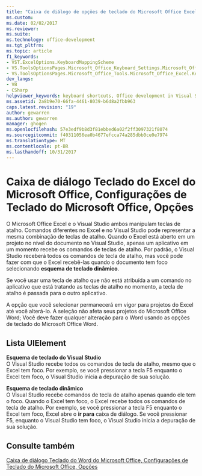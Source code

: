 ```yaml
---
title: "Caixa de diálogo de opções de teclado do Microsoft Office Excel, as configurações de teclado do Microsoft Office, | Microsoft Docs"
ms.custom: 
ms.date: 02/02/2017
ms.reviewer: 
ms.suite: 
ms.technology: office-development
ms.tgt_pltfrm: 
ms.topic: article
f1_keywords:
- VST.ExcelOptions.KeyboardMappingScheme
- VS.ToolsOptionsPages.Microsoft_Office_Keyboard_Settings.Microsoft_Office_Excel_Keyboard
- VS.ToolsOptionsPages.Microsoft_Office_Tools.Microsoft_Office_Excel.Keyboard
dev_langs:
- VB
- CSharp
helpviewer_keywords: keyboard shortcuts, Office development in Visual Studio
ms.assetid: 2a8b9e70-66fa-4461-8039-b6d8a2fbb963
caps.latest.revision: "19"
author: gewarren
ms.author: gewarren
manager: ghogen
ms.openlocfilehash: 57e3edf9b8d3f81ebbed6a02f2ff3097321f8074
ms.sourcegitcommit: f40311056ea0b4677efcca74a285dbb0ce0e7974
ms.translationtype: MT
ms.contentlocale: pt-BR
ms.lasthandoff: 10/31/2017
---
```

# <a name="microsoft-office-excel-keyboard-microsoft-office-keyboard-settings-options-dialog-box"></a>Caixa de diálogo Teclado do Excel do Microsoft Office, Configurações de Teclado do Microsoft Office, Opções
  O Microsoft Office Excel e o Visual Studio ambos manipulam teclas de atalho. Comandos diferentes no Excel e no Visual Studio pode representar a mesma combinação de teclas de atalho. Quando o Excel está aberto em um projeto no nível do documento no Visual Studio, apenas um aplicativo em um momento recebe os comandos de teclas de atalho. Por padrão, o Visual Studio receberá todos os comandos de tecla de atalho, mas você pode fazer com que o Excel recebê-las quando o documento tem foco selecionando **esquema de teclado dinâmico**.  
  
 Se você usar uma tecla de atalho que não está atribuída a um comando no aplicativo que está tratando as teclas de atalho no momento, a tecla de atalho é passada para o outro aplicativo.  
  
 A opção que você selecionar permanecerá em vigor para projetos do Excel até você alterá-lo. A seleção não afeta seus projetos do Microsoft Office Word; Você deve fazer qualquer alteração para o Word usando as opções de teclado do Microsoft Office Word.  
  
## <a name="uielement-list"></a>Lista UIElement  
 **Esquema de teclado do Visual Studio**  
 O Visual Studio recebe todos os comandos de tecla de atalho, mesmo que o Excel tem foco. Por exemplo, se você pressionar a tecla F5 enquanto o Excel tem foco, o Visual Studio inicia a depuração de sua solução.  
  
 **Esquema de teclado dinâmico**  
 O Visual Studio recebe comandos de tecla de atalho apenas quando ele tem o foco. Quando o Excel tem foco, o Excel recebe todos os comandos de tecla de atalho. Por exemplo, se você pressionar a tecla F5 enquanto o Excel tem foco, Excel abre o **ir para** caixa de diálogo. Se você pressionar F5, enquanto o Visual Studio tem foco, o Visual Studio inicia a depuração de sua solução.  
  
## <a name="see-also"></a>Consulte também  
 [Caixa de diálogo Teclado do Word do Microsoft Office, Configurações de Teclado do Microsoft Office, Opções](../vsto/microsoft-office-word-keyboard-microsoft-office-keyboard-settings-options-dialog-box.md)  
  
  